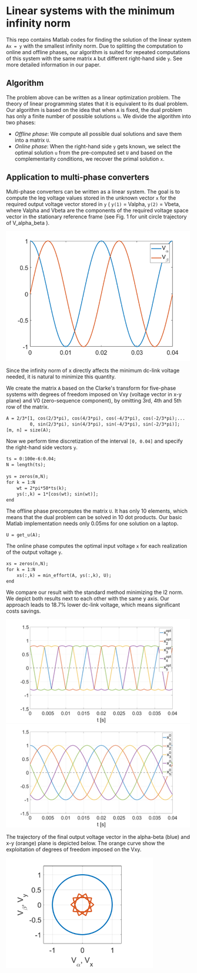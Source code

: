 # Linear systems with the minimum infinity norm

This repo contains Matlab codes for finding the solution of the linear system ``Ax = y`` with the smallest infinity norm. Due to splitting the computation to online and offline phases, our algorithm is suited for repeated computations of this system with the same matrix ``A`` but different right-hand side ``y``. See more detailed information in our paper.

## Algorithm

The problem above can be written as a linear optimization problem. The theory of linear programming states that it is equivalent to its dual problem. Our algorithm is based on the idea that when ``A`` is fixed, the dual problem has only a finite number of possible solutions ``u``. We divide the algorithm into two phases:
- <i>Offline phase</i>: We compute all possible dual solutions and save them into a matrix ``U``.
- <i>Online phase</i>: When the right-hand side ``y`` gets known, we select the optimal solution ``u`` from the pre-computed set ``U`` and based on the complementarity conditions, we recover the primal solution ``x``.

## Application to multi-phase converters

Multi-phase converters can be written as a linear system. The goal is to compute the leg voltage values stored in the unknown vector ``x`` for the required output voltage vector stored in ``y`` ( ``y(1)`` = Valpha,  ``y(2)`` = Vbeta, where Valpha and Vbeta are the components of the required voltage space vector in the stationary reference frame (see Fig. 1 for unit circle trajectory of  V_alpha_beta ).

<img src="Figures/standard5ph_Vafbt.png" width="500">

Since the infinity norm of x directly affects the minimum dc-link voltage needed, it is natural to minimize this quantity.

We create the matrix ``A`` based on the Clarke's transform for five-phase systems with degrees of freedom imposed on Vxy (voltage vector in x-y plane) and V0 (zero-sequence component), by omitting 3rd, 4th and 5th row of the matrix.

```
A = 2/3*[1, cos(2/3*pi), cos(4/3*pi), cos(-4/3*pi), cos(-2/3*pi);...
         0, sin(2/3*pi), sin(4/3*pi), sin(-4/3*pi), sin(-2/3*pi)];    
[m, n] = size(A);
```

Now we perform time discretization of the interval ``[0, 0.04]`` and specify the right-hand side vectors ``y``.

```
ts = 0:100e-6:0.04;
N = length(ts);

ys = zeros(m,N);
for k = 1:N
    wt = 2*pi*50*ts(k);
    ys(:,k) = 1*[cos(wt); sin(wt)];
end
```

The offline phase precomputes the matrix ``U``. It has only 10 elements, which means that the dual problem can be solved in 10 dot products. Our basic Matlab implementation needs only 0.05ms for one solution on a laptop.

```
U = get_u(A);
```

The online phase computes the optimal input voltage ``x`` for each realization of the output voltage ``y``.

```
xs = zeros(n,N);
for k = 1:N
    xs(:,k) = min_effort(A, ys(:,k), U);
end
```

We compare our result with the standard method minimizing the l2 norm. We depict both results next to each other with the same y axis. Our approach leads to 18.7% lower dc-link voltage, which means significant costs savings.

<img src="Figures/Standard5ph_x_opt.png" width="500"><img src="Figures/StandardMode5ph_x0.png" width="500">

The trajectory of the final output voltage vector in the alpha-beta (blue) and x-y (orange) plane is depicted below. The orange curve show the exploitation of degrees of freedom imposed on the Vxy.


<img src="Figures/standard5ph_x_opt_AfBtXY.png" width="400">

